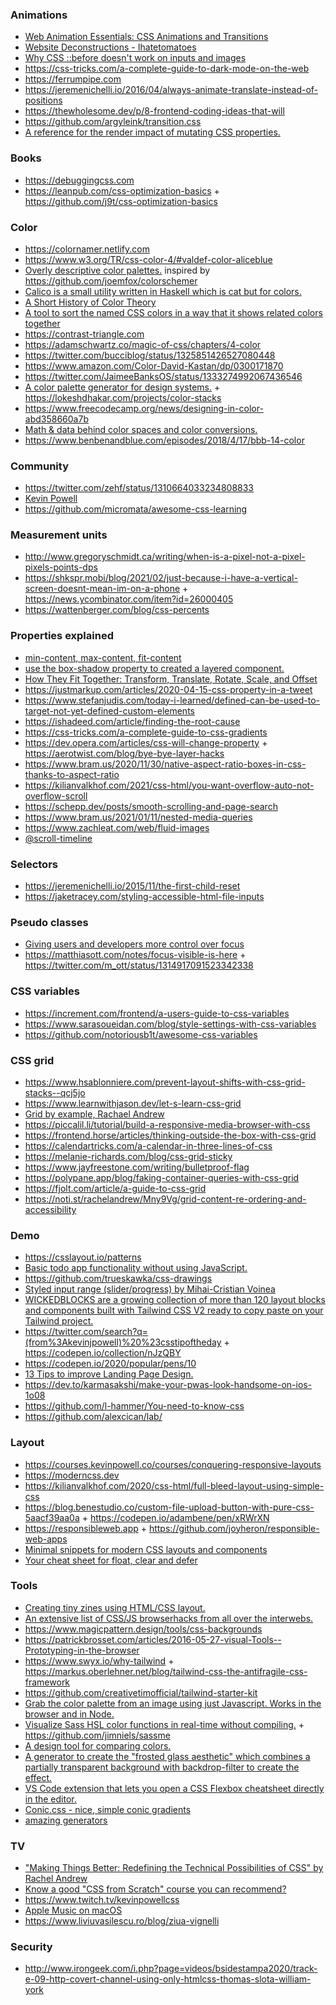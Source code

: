 ### Animations

- [Web Animation Essentials: CSS Animations and Transitions](https://courses.rachelnabors.com/courses/16861)
- [Website Deconstructions - Ihatetomatoes](https://www.youtube.com/playlist?list=PLkEZWD8wbltl7OXS1CipiXZ0QjYEl5bL2)
- [Why CSS ::before doesn't work on inputs and images](https://webplatform.news/issues/2020-08-26)
- https://css-tricks.com/a-complete-guide-to-dark-mode-on-the-web
- https://ferrumpipe.com
- https://jeremenichelli.io/2016/04/always-animate-translate-instead-of-positions
- https://thewholesome.dev/p/8-frontend-coding-ideas-that-will
- https://github.com/argyleink/transition.css
- [A reference for the render impact of mutating CSS properties.](https://github.com/GoogleChromeLabs/css-triggers)

### Books

- https://debuggingcss.com
- https://leanpub.com/css-optimization-basics + https://github.com/j9t/css-optimization-basics

### Color

- https://colornamer.netlify.com
- https://www.w3.org/TR/css-color-4/#valdef-color-aliceblue
- [Overly descriptive color palettes.](https://colors.lol) inspired by https://github.com/joemfox/colorschemer
- [Calico is a small utility written in Haskell which is cat but for colors.](https://github.com/ix/calico)
- [A Short History of Color Theory](https://news.ycombinator.com/item?id=23164709)
- [A tool to sort the named CSS colors in a way that it shows related colors together](https://enes.in/sorted-colors)
- https://contrast-triangle.com
- https://adamschwartz.co/magic-of-css/chapters/4-color
- https://twitter.com/bucciblog/status/1325851426527080448
- https://www.amazon.com/Color-David-Kastan/dp/0300171870
- https://twitter.com/JaimeeBanksOS/status/1333274992067436546
- [A color palette generator for design systems.](https://twitter.com/lokesh/status/1206591284908969984) + https://lokeshdhakar.com/projects/color-stacks
- https://www.freecodecamp.org/news/designing-in-color-abd358660a7b
- [Math & data behind color spaces and color conversions.](https://github.com/colorjs/color-space)
- https://www.benbenandblue.com/episodes/2018/4/17/bbb-14-color


### Community

- https://twitter.com/zehf/status/1310664033234808833
- [Kevin Powell](https://www.youtube.com/kepowob/playlists)
- https://github.com/micromata/awesome-css-learning

### Measurement units

- http://www.gregoryschmidt.ca/writing/when-is-a-pixel-not-a-pixel-pixels-points-dps
- https://shkspr.mobi/blog/2021/02/just-because-i-have-a-vertical-screen-doesnt-mean-im-on-a-phone + https://news.ycombinator.com/item?id=26000405
- https://wattenberger.com/blog/css-percents

### Properties explained

- [min-content, max-content, fit-content](https://twitter.com/tunetheweb/status/1238753219574202369)
- [use the box-shadow property to created a layered component.](https://fossheim.io/writing/posts/css-box-shadow-animation)
- [How They Fit Together: Transform, Translate, Rotate, Scale, and Offset](https://danielcwilson.com/blog/2020/02/motion-path-transforms)
- https://justmarkup.com/articles/2020-04-15-css-property-in-a-tweet
- https://www.stefanjudis.com/today-i-learned/defined-can-be-used-to-target-not-yet-defined-custom-elements
- https://ishadeed.com/article/finding-the-root-cause
- https://css-tricks.com/a-complete-guide-to-css-gradients
- https://dev.opera.com/articles/css-will-change-property + https://aerotwist.com/blog/bye-bye-layer-hacks
- https://www.bram.us/2020/11/30/native-aspect-ratio-boxes-in-css-thanks-to-aspect-ratio
- https://kilianvalkhof.com/2021/css-html/you-want-overflow-auto-not-overflow-scroll
- https://schepp.dev/posts/smooth-scrolling-and-page-search
- https://www.bram.us/2021/01/11/nested-media-queries
- https://www.zachleat.com/web/fluid-images
- [@scroll-timeline](https://www.bram.us/2021/02/23/the-future-of-css-scroll-linked-animations-part-1)

### Selectors

- https://jeremenichelli.io/2015/11/the-first-child-reset
- https://jaketracey.com/styling-accessible-html-file-inputs

### Pseudo classes

- [Giving users and developers more control over focus](https://blog.chromium.org/2020/09/giving-users-and-developers-more.html)
- https://matthiasott.com/notes/focus-visible-is-here + https://twitter.com/m_ott/status/1314917091523342338

### CSS variables

- https://increment.com/frontend/a-users-guide-to-css-variables
- https://www.sarasoueidan.com/blog/style-settings-with-css-variables
- https://github.com/notoriousb1t/awesome-css-variables


### CSS grid

- https://www.hsablonniere.com/prevent-layout-shifts-with-css-grid-stacks--qcj5jo
- https://www.learnwithjason.dev/let-s-learn-css-grid
- [Grid by example, Rachael Andrew](https://www.youtube.com/playlist?list=PLQkVA6z3dFvbnBJetfYDAF3-cG_ubgdZR)
- https://piccalil.li/tutorial/build-a-responsive-media-browser-with-css
- https://frontend.horse/articles/thinking-outside-the-box-with-css-grid
- https://calendartricks.com/a-calendar-in-three-lines-of-css
- https://melanie-richards.com/blog/css-grid-sticky
- https://www.jayfreestone.com/writing/bulletproof-flag
- https://polypane.app/blog/faking-container-queries-with-css-grid
- https://fjolt.com/article/a-guide-to-css-grid
- https://noti.st/rachelandrew/Mny9Vg/grid-content-re-ordering-and-accessibility

### Demo

- https://csslayout.io/patterns
- [Basic todo app functionality without using JavaScript.](https://github.com/mattzeunert/CSS-Todo-App)
- https://github.com/trueskawka/css-drawings
- [Styled input range (slider/progress) by Mihai-Cristian Voinea](https://codepen.io/mihai-cristian-voinea/pen/RwPgxeG)
- [WICKEDBLOCKS are a growing collection of more than 120 layout blocks and components built with Tailwind CSS V2 ready to copy paste on your Tailwind project.](https://blocks.wickedtemplates.com)
- https://twitter.com/search?q=(from%3Akevinjpowell)%20%23csstipoftheday + https://codepen.io/collection/nJzQBY
- https://codepen.io/2020/popular/pens/10
- [13 Tips to improve Landing Page Design.](https://twitter.com/IndieHackers/status/1358746146508845058)
- https://dev.to/karmasakshi/make-your-pwas-look-handsome-on-ios-1o08
- https://github.com/l-hammer/You-need-to-know-css
- https://github.com/alexcican/lab/

### Layout

- https://courses.kevinpowell.co/courses/conquering-responsive-layouts
- https://moderncss.dev
- https://kilianvalkhof.com/2020/css-html/full-bleed-layout-using-simple-css
- https://blog.benestudio.co/custom-file-upload-button-with-pure-css-5aacf39aa0a + https://codepen.io/adambene/pen/xRWrXN
- https://responsibleweb.app + https://github.com/joyheron/responsible-web-apps
- [Minimal snippets for modern CSS layouts and components](https://smolcss.dev)
- [Your cheat sheet for float, clear and defer](https://www.princexml.com/howcome/2021/guides/float/index.html)

### Tools

- [Creating tiny zines using HTML/CSS layout.](https://github.com/trueskawka/css-zines)
- [An extensive list of CSS/JS browserhacks from all over the interwebs.](https://github.com/4ae9b8/browserhacks)
- https://www.magicpattern.design/tools/css-backgrounds
- https://patrickbrosset.com/articles/2016-05-27-visual-Tools--Prototyping-in-the-browser
- https://www.swyx.io/why-tailwind + https://markus.oberlehner.net/blog/tailwind-css-the-antifragile-css-framework
- https://github.com/creativetimofficial/tailwind-starter-kit
- [Grab the color palette from an image using just Javascript. Works in the browser and in Node.](https://github.com/lokesh/color-thief)
- [Visualize Sass HSL color functions in real-time without compiling.](https://sassme.jim-nielsen.com) + https://github.com/jimniels/sassme
- [A design tool for comparing colors.](https://bl.ocks.org/curran/c130b1d3d68a375c8eb41371f2c2a75b)
- [A generator to create the "frosted glass aesthetic" which combines a partially transparent background with backdrop-filter to create the effect.](https://glassmorphism.com)
- [VS Code extension that lets you open a CSS Flexbox cheatsheet directly in the editor.](https://github.com/dzhavat/css-flexbox-cheatsheet)
- [Conic.css - nice, simple conic gradients](https://conic.style)
- [amazing generators](https://twitter.com/Prathkum/status/1374726453649100809)
  
### TV

- ["Making Things Better: Redefining the Technical Possibilities of CSS" by Rachel Andrew](https://aneventapart.com/news/post/making-things-better-aea-video)
- [Know a good "CSS from Scratch" course you can recommend?](https://twitter.com/adamwathan/status/1244795112691060736)
- https://www.twitch.tv/kevinpowellcss
- [Apple Music on macOS](https://twitter.com/freetonik/status/1322144670886100992)
- https://www.liviuvasilescu.ro/blog/ziua-vignelli

### Security

- http://www.irongeek.com/i.php?page=videos/bsidestampa2020/track-e-09-http-covert-channel-using-only-htmlcss-thomas-slota-william-york


